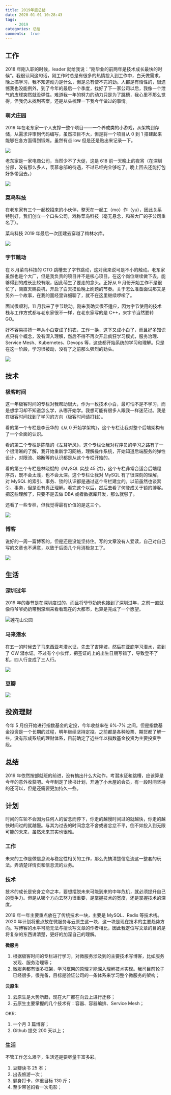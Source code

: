 ```yaml
---
title: 2019年度总结
date: 2020-01-01 10:28:43
tags:
    - 2019
categories: 总结
comments:  true
---
```


## 工作

2018 年刚入职的时候，leader 就给我说：”刚毕业的前两年是技术成长最快的时候“。我很认同这句话，刚工作时总是有很多的热情投入到工作中，白天做需求，晚上搞学习，我不知道动力是什么，但是总有使不完的劲。人都是有惰性的，很遗憾我也没能例外，到了今年的最后一个季度，找好了下一家公司以后，我像一个泄气的皮球突然就没弹性。难道我一年的努力的动力只是为了跳槽，我心里不那么觉得，但我仍未找到答案。还是从头梳理一下我今年做过的事情。<!-- more -->

### 萌犬庄园

2019 年在老东家一个人支撑一整个项目——一个养成类的小游戏，从架构到存储，从需求评审到代码编写，虽然项目不大，但是将一个项目从 0 到 1 搭建起来能够在各方面得到锻炼。虽然有点 low 但是还是贴出来记录一下。

![](https://tva1.sinaimg.cn/large/006tNbRwgy1ga6xlznnx9j30bq0ku0tu.jpg)

老东家是一家电商公司，当然少不了大促，这是 618 前一天晚上的夜宵（在深圳分部，没有那么多人，羡慕总部的待遇，不过已经完全够吃了。晚上回去还能打包好多带回去。）

![](https://tva1.sinaimg.cn/large/006tNbRwgy1ga6yxu4mubj30fn0ku40n.jpg)


### 菜鸟科技

在老东家有三个一起校招来的小伙伴，整天在一起工（mo）作（yu），因此关系特别好，我们创立一个口头公司，戏称菜鸟科技（毫无悬念，和某大厂的子公司重名了）。

菜鸟科技 2019 年最后一次团建去穿越了梅林水库。

![](https://tva1.sinaimg.cn/large/006tNbRwgy1ga6zcrketrj30g60kuwhf.jpg)

### 字节跳动

在 8 月菜鸟科技的 CTO 跳槽去了字节跳动，这对我来说可是不小的触动。老东家虽然也是个大厂，但是我负责的项目并不是核心项目，在这个岗位继续做下去，能够得到的成长比较有限，因此萌生了要走的念头。正好从 9 月份开始工作不是很忙了，简直天赐良机，开启了白天摸鱼晚上刷题的节奏。关于怎么准备面试那又是另外一个故事，在我的面经里详细聊了，就不在这里继续啰嗦了。

面试很顺利，11 月我来了字节跳动。刚来我确实很不适应，因为字节使用的技术栈与工作方式都与老东家很不一样，在老东家写的是 C++，来字节当然要转 GO。

好不容易拼搏一年从小白变成了码农，工作一换，这下又成小白了，而且好多知识点只有个概念，没有深入理解，然后不得不再次开启疯狂学习模式，服务治理、Service Mesh、Kubernetes、Devops 等，这些都开始系统的学习和理解。只是在这一阶段，学习很被动，没有了之前那么强烈的劲头。

![](https://tva1.sinaimg.cn/large/006tNbRwgy1ga71h9vpp7j308k04kt8k.jpg)


## 技术

### 极客时间

这一年极客时间的专栏对我帮助很大，作为一枚技术小白，最可怕不是不学习，而是想学习却不知道怎么学，从哪开始学。我想可能有很多人跟我一样迷茫过。我是在极客时间找到了学习的方向（极客时间请打钱）。

看的第一个专栏是李云华的《从 0 开始学架构》，这个专栏让我对整个后端架构有了一个全面的认识。

看的第二个专栏是陈皓的《左耳听风》，这个专栏让我对程序员的学习之路有了一个很清晰的了解，我开始重新学习网络，理解操作系统，开始知道后端服务的弹性设计，对限流、熔断等的认识都是从这个专栏开始的。

看的第三个专栏是林晓斌的《MySQL 实战 45 讲》，这个专栏非常合适合后端程序员，既不会太浅，也不会太深。这个专栏让我对 MySQL 有了很深刻的理解，对 MySQL 的索引、事务、锁的认识都是通过这个专栏建立的。以前虽然也谈索引、事务，但是没有真正理解。看完这个以后，然后去看了何登成关于锁的博客。把这些理解了，只要不是去做 DBA 或者数据库开发，那么就够了。

还看了一些专栏，但我觉得最有价值的是这三个。

![](https://tva1.sinaimg.cn/large/006tNbRwgy1ga722d5tvxj30u00x2aci.jpg)



### 博客

说好的一周一篇博客的，但是还是没能坚持住。写的文章没有人爱读，自己对自己写的文章也不满意，以致于后面几个月消极怠工了。

![](https://tva1.sinaimg.cn/large/006tNbRwgy1ga731thuekj311p0u043y.jpg)



## 生活

### 深圳过年

2019 年的春节是在深圳度过的，而且将爷爷奶奶也接到了深圳过年，之前一直就像将爷爷奶奶带到深圳来看看现在的大都市，也算是完成了一个愿望。

![莲花山公园](https://tva1.sinaimg.cn/large/006tNbRwgy1gah2mnc141j31400u0dq1.jpg)



### 马来潜水

在五一的时候去了马来西亚考潜水证，先去了吉隆坡，然后在亚庇学习潜水，拿到了 OW 潜水证。不过有个小伙伴，把签证的上的出生日期写错了，导致登不了机，四人行变成了三人行。

![](https://tva1.sinaimg.cn/large/006tNbRwgy1gah2r6n18vj31400u040c.jpg)


### 豆瓣

![](https://tva1.sinaimg.cn/large/006tNbRwgy1gah5m478bzj30ku342444.jpg)


## 投资理财

今年 5 月份开始进行指数基金的定投，今年收益率在 6%-7% 之间。但是指数基金投资是一个长期的过程，明年继续坚持定投。之前都是各种股票、期货都了解一些，没有形成系统的理财体系，目前确定了近些年以指数基金投资为主要投资手段。

## 总结

2019 年依然按部就班的前进，没有搞出什么大动作。考潜水证和跳槽，应该算是今年的意外收获吧。今年制定了读书计划，开通了小木屋的会员，有一段时间坚持的还可以，但是还需要更加持久一些。

## 计划

时间的车轮不会因为任何人的留念而停下，你走的越慢时间过的就越快，你走的越快时间过的就越慢。与其为过去的时间念念不舍或者忿忿不平，倒不如投入到无限可能的未来，虽然未来其实也很难。



### 工作

未来的工作是做信息流与稳定性相关的工作，那么先搞清楚信息流这一整套的玩法。弄清楚详情页和信息流的业务。



### 技术

技术的成长是安身立命之本，要想摆脱未来可能到来的中年危机，就必须提升自己的竞争力。但是从哪个方向去努力很重要，是掌握技术的宽度，还是掌握技术的深度。

2019 年一年主要重点放在了传统技术一块，主要是 MySQL、Redis 等技术栈。2020 年计划将重点放在微服务与云原生这一块，这一块是现在技术的主要趋势方向。写博客的水平可能无法与擅长写文章的作者相比，因此我定位写文章的目的是将复杂的东西讲清楚，更好的加深自己的理解。

**微服务**

1. 根据极客时间的专栏进行学习，对微服务涉及到的主要技术写博客，比如服务发现、服务治理等；
2. 微服务都有很多框架，学习框架的原理才能深入理解技术实现。我司目前轮子已经很多，很完备，目标是验证公司的一条体系来学习整个微服务的架构；

**云原生**

1. 云原生是大势所趋，现在大厂都在向云上进行迁移；
2. 云原生主要掌握的几个技术有：容器、容器编排、Service Mesh；



OKR:

1. 一个月 3 篇博客；
2. Github 提交 200 天以上；



### 生活

不管工作怎么艰辛，生活还是要尽量丰富多彩。

1. 豆瓣读书 25 本；
2. 出去旅游一次；
3. 健身打卡，体重目标 130 斤；
4. 至少带爸妈看一次电影；